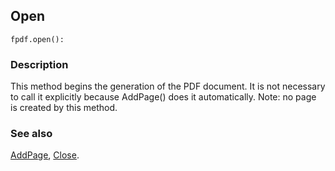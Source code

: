 ## Open ##

```
fpdf.open():
```

### Description ###

This method begins the generation of the PDF document. It is not necessary to call it explicitly because AddPage() does it automatically.
Note: no page is created by this method.


### See also ###

[AddPage](AddPage.md), [Close](Close.md).
